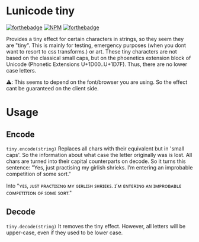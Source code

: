 # Lunicode tiny

[![forthebadge](http://forthebadge.com/images/badges/oooo-kill-em.svg)](http://forthebadge.com) 
[![NPM](https://nodei.co/npm/lunicode-tiny.png?compact=true)](https://npmjs.org/package/lunicode-tiny)
[![forthebadge](http://forthebadge.com/images/badges/compatibility-betamax.svg)](http://forthebadge.com)

Provides a tiny effect for certain characters in strings, so they seem they are "tiny". This is mainly for testing, emergency purposes (when you dont want to resort to css transforms.) or art.
These tiny characters are not based on the classical small caps, but on the phoenetics extension block of Unicode (Phonetic Extensions U+1D00..U+1D7F). Thus, there are no lower case letters.

:warning:: This seems to depend on the font/browser you are using. So the effect cant be guaranteed on the client side. 

# Usage

## Encode

`tiny.encode(string)` Replaces all chars with their equivalent but in 'small caps'. So the information about what case the letter originally was is lost. All chars are turned into their capital counterparts on decode.  So it turns this sentence: "Yes, just practising my girlish shrieks. I’m entering an improbable competition of some sort."

Into "ʏᴇꜱ, ᴊᴜꜱᴛ ᴘʀᴀᴄᴛɪꜱɪɴɢ ᴍʏ ɢɪʀʟɪꜱʜ ꜱʜʀɪᴇᴋꜱ. ɪ’ᴍ ᴇɴᴛᴇʀɪɴɢ ᴀɴ ɪᴍᴘʀᴏʙᴀʙʟᴇ ᴄᴏᴍᴘᴇᴛɪᴛɪᴏɴ ᴏꜰ ꜱᴏᴍᴇ ꜱᴏʀᴛ." 


## Decode
`tiny.decode(string)` It removes the tiny effect. However, all letters will be upper-case, even if they used to be lower case.